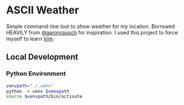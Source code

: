 # ASCII Weather

Simple command-line tool to show weather for my location. Borrowed HEAVILY from [@aaronrausch](https://github.com/aaronrausch/ascii-weather) for inspiration. I used this project to force myself to learn [Vim](https://www.vim.org/).

## Local Development

### Python Environment

``` sh
venvpath="./.venv"
python -m venv $venvpath
source $venvpath/bin/activate
```



